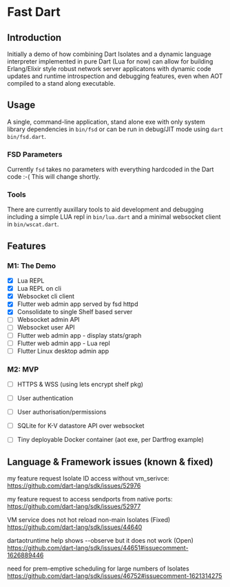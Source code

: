 # Fast Dart

## Introduction

Initially a demo of how combining Dart Isolates and a dynamic language interpreter implemented in pure Dart (Lua for now) can allow for building Erlang/Elixir style robust network server applicatons with dynamic code updates and runtime introspection and debugging features, even when AOT compiled to a stand along executable.

## Usage

A single, command-line application, stand alone exe with only system library dependencies in `bin/fsd` or can be run in debug/JIT mode using `dart bin/fsd.dart`.

### FSD Parameters

Currently `fsd` takes no parameters with everything hardcoded in the Dart code :-( This will change shortly.

### Tools

There are currently auxillary tools to aid development and debugging including a simple LUA repl in `bin/lua.dart` and a minimal websocket client in `bin/wscat.dart`.

## Features

### M1: The Demo

* [X] Lua REPL
* [X] Lua REPL on cli
* [X] Websocket cli client
* [X] Flutter web admin app served by fsd httpd
* [X] Consolidate to single Shelf based server
* [ ] Websocket admin API
* [ ] Websocket user API
* [ ] Flutter web admin app - display stats/graph
* [ ] Flutter web admin app - Lua repl
* [ ] Flutter Linux desktop admin app

### M2: MVP

* [ ] HTTPS & WSS (using lets encrypt shelf pkg)
* [ ] User authentication
* [ ] User authorisation/permissions
* [ ] SQLite for K-V datastore API over websocket
* [ ] Tiny deployable Docker container (aot exe, per Dartfrog example)



## Language & Framework issues (known & fixed)

my feature request Isolate ID access without vm_serivce:
https://github.com/dart-lang/sdk/issues/52976

my feature request to access sendports from native ports:
https://github.com/dart-lang/sdk/issues/52977

VM service does not hot reload non-main Isolates (Fixed)
https://github.com/dart-lang/sdk/issues/44640

dartaotruntime help shows --observe but it does not work (Open)
https://github.com/dart-lang/sdk/issues/44651#issuecomment-1626889446

need for prem-emptive scheduling for large numbers of Isolates
https://github.com/dart-lang/sdk/issues/46752#issuecomment-1621314275